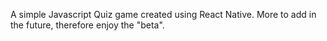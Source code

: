 A simple Javascript Quiz game created using React Native. More to add in the future, therefore enjoy the "beta".
